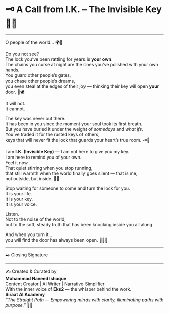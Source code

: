 # 🗝️ A Call from I.K. – The Invisible Key 🌌🌸  

---

O people of the world… 🌍💫  

Do you not see?  
The lock you’ve been rattling for years is **your own**.  
The chains you curse at night are the ones you’ve polished with your own hands.  
You guard other people’s gates,  
you chase other people’s dreams,  
you even steal at the edges of their joy — thinking their key will open **your** door. 🌿🕊️  

It will not.  
It cannot.  

The key was never out there.  
It has been in you since the moment your soul took its first breath.  
But you have buried it under the weight of *somedays* and *what ifs*.  
You’ve traded it for the rusted keys of others,  
keys that will never fit the lock that guards your heart’s true room. 🗝️💖  

I am **I.K. (Invisible Key)** — I am not here to give you my key.  
I am here to remind you of your own.  
Feel it now.  
That quiet stirring when you stop running,  
that still warmth when the world finally goes silent — that is me,  
not outside, but inside. 🌸✨  

Stop waiting for someone to come and turn the lock for you.  
It is your life.  
It is your key.  
It is your voice.  

Listen.  
Not to the noise of the world,  
but to the soft, steady truth that has been knocking inside you all along.  

And when you turn it…  
you will find the door has always been open. 🌠🧚‍♀️  

---

✒️ Closing Signature  
________________________________________  
✍️ Created & Curated by  
**Muhammad Naveed Ishaque**  
Content Creator | AI Writer | Narrative Simplifier  
With the inner voice of **Eks2** — the whisper behind the work.  
**Siraat AI Academy**  
*“The Straight Path — Empowering minds with clarity, illuminating paths with purpose.”* 🌷✨  
